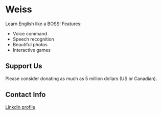 # Weiss

Learn English like a BOSS!
Features:

-   Voice command
-   Speech recognition
-   Beautiful photos
-   Interactive games

## Support Us

Please consider donating as much as 5 million dollars (US or Canadian).

## Contact Info

[Linkdin profile](https://www.linkedin.com/in/jonathan-weiss-45010295/ "Linkdin")
